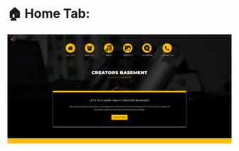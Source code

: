 #  🏠 Home Tab:

<img src="https://github.com/uttamaPrh/Music-Website/blob/main/home.png" alt="Alt text" title="Optional title">
